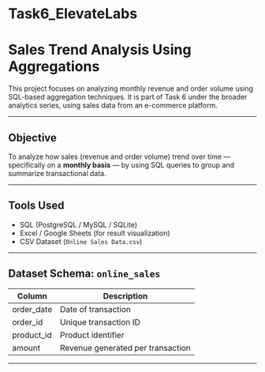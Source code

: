 # Task6_ElevateLabs
#   Sales Trend Analysis Using Aggregations

This project focuses on analyzing monthly revenue and order volume using SQL-based aggregation techniques. It is part of Task 6 under the broader analytics series, using sales data from an e-commerce platform.

---

##  Objective

To analyze how sales (revenue and order volume) trend over time — specifically on a **monthly basis** — by using SQL queries to group and summarize transactional data.

---

##  Tools Used

- SQL (PostgreSQL / MySQL / SQLite)
- Excel / Google Sheets (for result visualization)
- CSV Dataset (`Online Sales Data.csv`)

---

##  Dataset Schema: `online_sales`

| Column       | Description                      |
|--------------|----------------------------------|
| order_date   | Date of transaction              |
| order_id     | Unique transaction ID            |
| product_id   | Product identifier               |
| amount       | Revenue generated per transaction |

---
